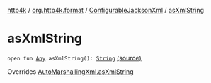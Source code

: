 [http4k](../../index.md) / [org.http4k.format](../index.md) / [ConfigurableJacksonXml](index.md) / [asXmlString](./as-xml-string.md)

# asXmlString

`open fun `[`Any`](https://kotlinlang.org/api/latest/jvm/stdlib/kotlin/-any/index.html)`.asXmlString(): `[`String`](https://kotlinlang.org/api/latest/jvm/stdlib/kotlin/-string/index.html) [(source)](https://github.com/http4k/http4k/blob/master/http4k-format-jackson/src/main/kotlin/org/http4k/format/ConfgurableJacksonXml.kt#L7)

Overrides [AutoMarshallingXml.asXmlString](../-auto-marshalling-xml/as-xml-string.md)

